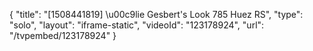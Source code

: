 {
    "title": "[1508441819] \u00c9lie Gesbert's Look 785 Huez RS",
    "type": "solo",
    "layout": "iframe-static",
    "videoId": "123178924",
    "url": "\/tvpembed\/123178924"
}